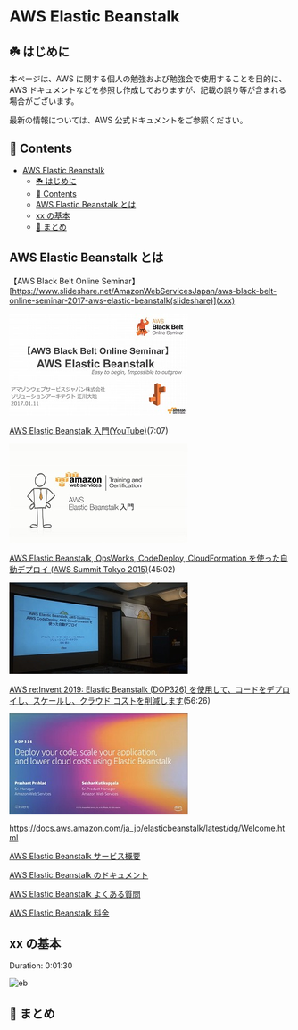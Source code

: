# AWS Elastic Beanstalk

## ☘️ はじめに

本ページは、AWS に関する個人の勉強および勉強会で使用することを目的に、AWS ドキュメントなどを参照し作成しておりますが、記載の誤り等が含まれる場合がございます。

最新の情報については、AWS 公式ドキュメントをご参照ください。

## 👀 Contents

- [AWS Elastic Beanstalk](#aws-elastic-beanstalk)
  - [☘️ はじめに](#️-はじめに)
  - [👀 Contents](#-contents)
  - [AWS Elastic Beanstalk とは](#aws-elastic-beanstalk-とは)
  - [xx の基本](#xx-の基本)
  - [📖 まとめ](#-まとめ)

## AWS Elastic Beanstalk とは

【AWS Black Belt Online Seminar】[https://www.slideshare.net/AmazonWebServicesJapan/aws-black-belt-online-seminar-2017-aws-elastic-beanstalk(slideshare)](xxx)

![blackbelt-slideshare-elastic-beanstalk](/images/elasticbeanstalk/blackbelt-slideshare-elastic-beanstalk-320.jpg)

[AWS Elastic Beanstalk 入門(YouTube)](https://www.youtube.com/watch?v=LhmFZryVLiI)(7:07)

![blackbelt-elastic-beanstalk](/images/elasticbeanstalk/blackbelt-elastic-beanstalk-320.jpg)

[AWS Elastic Beanstalk, OpsWorks, CodeDeploy, CloudFormation を使った自動デプロイ (AWS Summit Tokyo 2015)](https://www.youtube.com/watch?v=nM2SHTm66bI)(45:02)

![dop326](/images/elasticbeanstalk/awssummit-2015-elastic-beanstalk-320.jpg)

[AWS re:Invent 2019: Elastic Beanstalk (DOP326) を使用して、コードをデプロイし、スケールし、クラウド コストを削減します](https://www.youtube.com/watch?v=o4clRJuH9xU)(56:26)

![dop326](/images/elasticbeanstalk/dop326-320.jpg)

https://docs.aws.amazon.com/ja_jp/elasticbeanstalk/latest/dg/Welcome.html

[AWS Elastic Beanstalk サービス概要](https://aws.amazon.com/jp/elasticbeanstalk/)

[AWS Elastic Beanstalk のドキュメント](https://docs.aws.amazon.com/ja_jp/elastic-beanstalk/?id=docs_gateway)

[AWS Elastic Beanstalk よくある質問](https://aws.amazon.com/jp/elasticbeanstalk/faqs/)

[AWS Elastic Beanstalk 料金](https://aws.amazon.com/jp/elasticbeanstalk/pricing/)

## xx の基本

Duration: 0:01:30

![eb](/images/all/eb.png)

## 📖 まとめ
